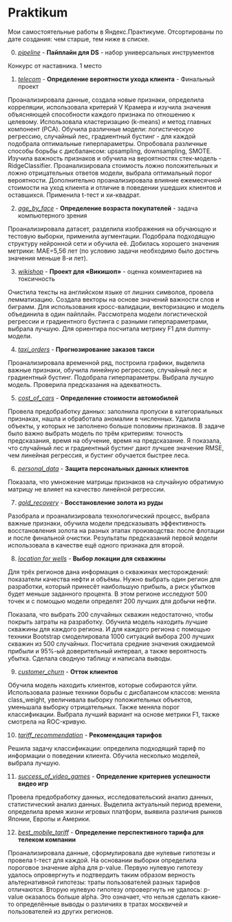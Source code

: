 # Praktikum
Мои самостоятельные работы в Яндекс.Практикуме. Отсортированы по дате создания: чем старше, тем ниже в списке.

0. [*pipeline*](https://github.com/IrinaMartina/Praktikum/tree/main/pipeline) - **Пайплайн для DS** - набор универсальных инструментов

Конкурс от наставника. 1 место

1. [*telecom*](https://github.com/IrinaMartina/Praktikum/tree/main/telecom) - **Определение вероятности ухода клиента** - Финальный проект

Проанализировала данные, создала новые признаки, определила корреляции, использовала критерий V Крамера и изучила значения объясняющей способности каждого признака по отношению к целевому. Использовала кластеризацию (k-means) и метод главных компонент (PCA). Обучила различные модели: логистическую регрессию, случайный лес, градиентный бустинг - для каждой подобрала оптимальные гиперпараметры. Опробовала различные способы борьбы с дисбалансом: upsampling, downsampling, SMOTE. Изучила важность признаков и обучила на вероятностях стек-модель - RidgeClassifier. Проанализировала стоимость ложно положительных и ложно отрицательных ответов модели, выбрала оптимальный порог вероятности. Дополнительно проанализировала влияние ежемесячной стоимости на уход клиента и отличие в поведении ушедших клиентов и оставшихся. Применила t-тест и хи-квадрат.

2. [*age_by_face*](https://github.com/IrinaMartina/Praktikum/tree/main/age_by_face) - **Определение возраста покупателей** - задача компьютерного зрения

Проанализировала датасет, разделила изображения на обучающую и тестовую выборки, применила аугментации. Подобрала подходящую структуру нейронной сети и обучила её. Добилась хорошего значения метрики: MAE=5,56 лет (по условию задачи необходимо было достичь значения меньше 8-и лет).

3. [*wikishop*](https://github.com/IrinaMartina/Praktikum/tree/main/wikishop) - **Проект для «Викишоп»** - оценка комментариев на токсичность

Очистила тексты на английском языке от лишних символов, провела лемматизацию. Создала векторы на основе значений важности слов и биграмм. Для использования кросс-валидации, векторизацию и модель объединила в один пайплайн. Рассмотрела модели логистической регрессии и градиентного бустинга с разными гиперпараметрами, выбрала лучшую. Для ориентира посчитала метрику F1 для dummy-модели.

4. [*taxi_orders*](https://github.com/IrinaMartina/Praktikum/tree/main/taxi_orders) - **Прогнозирование заказов такси**

Проанализировала временной ряд, построила графики, выделила важные признаки, обучила линейную регрессию, случайный лес и градиентный бустинг. Подобрала гиперпараметры. Выбрала лучшую модель. Проверила предсказания на адекватность.

5. [*cost_of_cars*](https://github.com/IrinaMartina/Praktikum/tree/main/cost_of_cars) - **Определение стоимости автомобилей**

Провела предобработку данных: заполнила пропуски в категориальных признаках, нашла и обработала аномалии в численных. Удалила объекты, у которых не заполнено больше половины признаков. В задаче было важно выбрать модель по трём критериям: точность предсказания, время на обучение, время на предсказание. Я показала, что случайный лес и градиентный бустинг дают лучшее значение RMSE, чем линейная регрессия, и бустинг обучается быстрее леса.

6. [*personal_data*](https://github.com/IrinaMartina/Praktikum/tree/main/personal_data) - **Защита персональных данных клиентов**

Показала, что умножение матрицы признаков на случайную обратимую матрицу не влияет на качество линейной регрессии.

7. [*gold_recovery*](https://github.com/IrinaMartina/Praktikum/tree/main/gold_recovery) - **Восстановление золота из руды**

Разобрала и проанализировала технологический процесс, выбрала важные признаки, обучила модели предсказывать эффективность восстановления золота на разных этапах производства: после флотации и после финальной очистки. Результаты предсказаний первой модели использовала в качестве ещё одного признака для второй.

8. [*location for wells*](https://github.com/IrinaMartina/Praktikum/tree/main/location%20for%20wells) - **Выбор локации для скважины**

Для трёх регионов дана информация о скважинах месторождений: показатели качества нефти и объёмы. Нужно выбрать один регион для разработки, который принесёт наибольшую прибыль, а риск убытков будет меньше заданного процента. В этом регионе исследуют 500 точек и с помощью модели определят 200 лучших для добычи нефти.

Показала, что выбрать 200 случайных скважин недостаточно, чтобы покрыть затраты на разработку. Обучила модель находить лучшие скважины для каждого региона. И для каждого региона с помощью техники Bootstrap смоделировала 1000 ситуаций выбора 200 лучших скважин из 500 случайных. Посчитала средние значения ожидаемой прибыли и 95%-ый доверительный интервал, а также вероятность убытка. Сделала сводную таблицу и написала выводы.

9. [*customer_churn*](https://github.com/IrinaMartina/Praktikum/tree/main/customer_churn) - **Отток клиентов**

Обучила модель находить клиентов, которые собираются уйти. Использовала разные техники борьбы с дисбалансом классов: меняла class_weight, увеличивала выборку положительных объектов, уменьшала выборку отрицательных. Также меняла порог классификации. Выбрала лучший вариант на основе метрики F1, также смотрела на ROC-кривую.

10. [*tariff_recommendation*](https://github.com/IrinaMartina/Praktikum/tree/main/tariff_recommendation) - **Рекомендация тарифов**

Решила задачу классификации: определила подходящий тариф по информации о поведении клиента. Обучила несколько моделей, выбрала лучшую.

11. [*success_of_video_games*](https://github.com/IrinaMartina/Praktikum/tree/main/success_of_video_games) - **Определение критериев успешности видео игр** 

Провела предобработку данных, исследовательский анализ данных, статистический анализ данных. Выделила актуальный период времени, определила время жизни игровых платформ, выявила различия рынков Японии, Европы и Америки.

12. [*best_mobile_tariff*](https://github.com/IrinaMartina/Praktikum/tree/main/best_mobile_tariff) - **Определение перспективного тарифа для телеком компании**

Проанализировала данные, сформулировала две нулевые гипотезы и провела t-тест для каждой. На основании выборки определила пороговое значение alpha для p-value. Первую нулевую гипотезу удалось опровергнуть и подтвердить таким образом верность альтернативной гипотезы: траты пользователей разных тарифов отличаются. Вторую нулевую гипотезу опровергнуть не удалось: p-value оказалось больше alpha. Это означает, что нельзя сделать какие-то определённые выводы о различиях в тратах москвичей и пользователей из других регионов.
